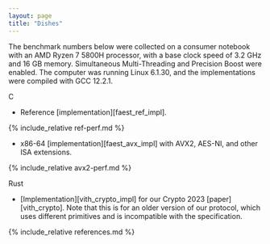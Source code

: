 ```yaml
---
layout: page
title: "Dishes"
---
```


The benchmark numbers below were collected on a consumer notebook with an AMD Ryzen 7 5800H processor, with a base clock speed of 3.2 GHz and 16 GB memory.
Simultaneous Multi-Threading and Precision Boost were enabled.
The computer was running Linux 6.1.30, and the implementations were compiled with GCC 12.2.1.

C

- Reference [implementation][faest_ref_impl].

{% include_relative ref-perf.md %}

- x86-64 [implementation][faest_avx_impl] with AVX2, AES-NI, and other ISA extensions.

{% include_relative avx2-perf.md %}

Rust

- [Implementation][vith_crypto_impl] for our Crypto 2023 [paper][vith_crypto].
  Note that this is for an older version of our protocol, which uses different primitives and is incompatible with the specification.

{% include_relative references.md %}
